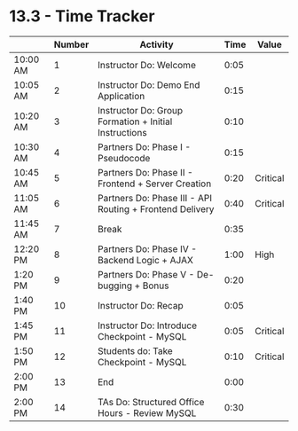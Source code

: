 # 13.3 - Time Tracker

|          | Number | Activity                                                 | Time | Value    |
| -------- | ------ | -------------------------------------------------------- | ---- | -------- |
| 10:00 AM | 1      | Instructor Do: Welcome                                   | 0:05 |          |
| 10:05 AM | 2      | Instructor Do: Demo End Application                      | 0:15 |          |
| 10:20 AM | 3      | Instructor Do: Group Formation + Initial Instructions    | 0:10 |          |
| 10:30 AM | 4      | Partners Do: Phase I - Pseudocode                        | 0:15 |          |
| 10:45 AM | 5      | Partners Do: Phase II - Frontend + Server Creation       | 0:20 | Critical |
| 11:05 AM | 6      | Partners Do: Phase III - API Routing + Frontend Delivery | 0:40 | Critical |
| 11:45 AM | 7      | Break                                                    | 0:35 |          |
| 12:20 PM | 8      | Partners Do: Phase IV - Backend Logic + AJAX             | 1:00 | High     |
| 1:20 PM  | 9      | Partners Do: Phase V - De-bugging + Bonus                | 0:20 |          |
| 1:40 PM  | 10     | Instructor Do: Recap                                     | 0:05 |          |
| 1:45 PM  | 11     | Instructor Do: Introduce Checkpoint - MySQL              | 0:05 | Critical |
| 1:50 PM  | 12     | Students do: Take Checkpoint - MySQL                     | 0:10 | Critical |
| 2:00 PM  | 13     | End                                                      | 0:00 |          |
| 2:00 PM  | 14     | TAs Do: Structured Office Hours - Review MySQL           | 0:30 |          |
